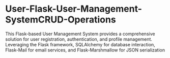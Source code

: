 # User-Flask-User-Management-SystemCRUD-Operations
This Flask-based User Management System provides a comprehensive solution for user registration, authentication, and profile management. Leveraging the Flask framework, SQLAlchemy for database interaction, Flask-Mail for email services, and Flask-Marshmallow for JSON serialization

